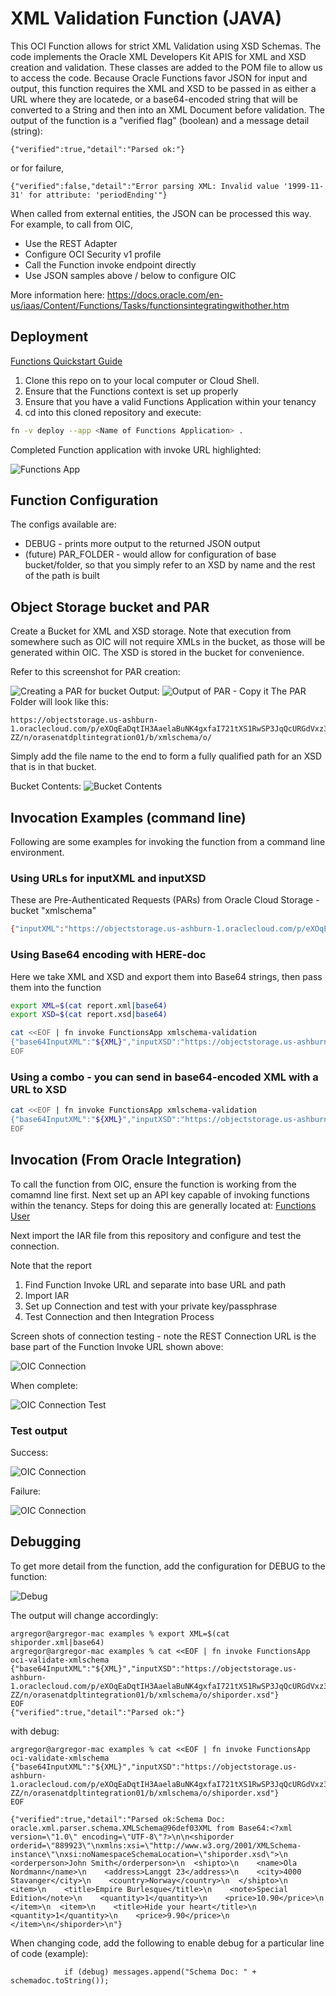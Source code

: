 # XML Validation Function (JAVA)

This OCI Function allows for strict XML Validation using XSD Schemas.  The code implements the Oracle XML Developers Kit APIS for XML and XSD creation and validation.  These classes are added to the POM file to allow us to access the code. Because Oracle Functions favor JSON for input and output, this function requires the XML and XSD to be passed in as either a URL where they are locatede, or a base64-encoded string that will be converted to a String and then into an XML Document before validation.  The output of the function is a "verified flag" (boolean) and a message detail (string):
```
{"verified":true,"detail":"Parsed ok:"}
```
or for failure,
```
{"verified":false,"detail":"Error parsing XML: Invalid value '1999-11-31' for attribute: 'periodEnding'"}
```
When called from external entities, the JSON can be processed this way.  For example, to call from OIC,
- Use the REST Adapter
- Configure OCI Security v1 profile
- Call the Function invoke endpoint directly
- Use JSON samples above / below to configure OIC

More information here:
https://docs.oracle.com/en-us/iaas/Content/Functions/Tasks/functionsintegratingwithother.htm

## Deployment

[Functions Quickstart Guide](https://docs.oracle.com/en-us/iaas/Content/Functions/Tasks/functionsquickstartguidestop.htm)


1) Clone this repo on to your local computer or Cloud Shell.
2) Ensure that the Functions context is set up properly
3) Ensure that you have a valid Functions Application within your tenancy
4) cd into this cloned repository and execute:
```bash
fn -v deploy --app <Name of Functions Application> .
```

Completed Function application with invoke URL highlighted:

![Functions App](images/Functions_Invoke.png)

## Function Configuration

The configs available are:
- DEBUG - prints more output to the returned JSON output
- (future) PAR_FOLDER - would allow for configuration of base bucket/folder, so that you simply refer to an XSD by name and the rest of the path is built

## Object Storage bucket and PAR

Create a Bucket for XML and XSD storage.   Note that execution from somewhere such as OIC will not require XMLs in the bucket, as those will be generated within OIC.  The XSD is stored in the bucket for convenience.

Refer to this screenshot for PAR creation:

![Creating a PAR for bucket](images/PAR_Creation.png)
Output:
![Output of PAR - Copy it](images/PAR_output.png)
The PAR Folder will look like this:
```
https://objectstorage.us-ashburn-1.oraclecloud.com/p/eXOqEaDqtIH3AaelaBuNK4gxfaI721tXS1RwSP3JqQcURGdVxz3qpYAojJsfg-ZZ/n/orasenatdpltintegration01/b/xmlschema/o/
```
Simply add the file name to the end to form a fully qualified path for an XSD that is in that bucket.

Bucket Contents:
![Bucket Contents](images/Bucket_Contents.png)

## Invocation Examples (command line)

Following are some examples for invoking the function from a command line environment.

### Using URLs for inputXML and inputXSD

These are Pre-Authenticated Requests (PARs) from Oracle Cloud Storage - bucket "xmlschema"

```bash
{"inputXML":"https://objectstorage.us-ashburn-1.oraclecloud.com/p/eXOqEaDqtIH3AaelaBuNK4gxfaI721tXS1RwSP3JqQcURGdVxz3qpYAojJsfg-ZZ/n/orasenatdpltintegration01/b/xmlschema/o/report_e.xml","inputXSD":"https://objectstorage.us-ashburn-1.oraclecloud.com/p/eXOqEaDqtIH3AaelaBuNK4gxfaI721tXS1RwSP3JqQcURGdVxz3qpYAojJsfg-ZZ/n/orasenatdpltintegration01/b/xmlschema/o/report.xsd"}
```
### Using Base64 encoding with HERE-doc
Here we take XML and XSD and export them into Base64 strings, then pass them into the function

```bash
export XML=$(cat report.xml|base64)
export XSD=$(cat report.xsd|base64)

cat <<EOF | fn invoke FunctionsApp xmlschema-validation
{"base64InputXML":"${XML}","inputXSD":"https://objectstorage.us-ashburn-1.oraclecloud.com/p/eXOqEaDqtIH3AaelaBuNK4gxfaI721tXS1RwSP3JqQcURGdVxz3qpYAojJsfg-ZZ/n/orasenatdpltintegration01/b/xmlschema/o/report.xsd"}
EOF
```
### Using a combo - you can send in base64-encoded XML with a URL to XSD
```bash
cat <<EOF | fn invoke FunctionsApp xmlschema-validation
{"base64InputXML":"${XML}","inputXSD":"https://objectstorage.us-ashburn-1.oraclecloud.com/p/eXOqEaDqtIH3AaelaBuNK4gxfaI721tXS1RwSP3JqQcURGdVxz3qpYAojJsfg-ZZ/n/orasenatdpltintegration01/b/xmlschema/o/report.xsd"}
EOF
```
## Invocation (From Oracle Integration)

To call the function from OIC, ensure the function is working from the comamnd line first.  Next set up an API key capable of invoking functions within the tenancy.  Steps for doing this are generally located at:
[Functions User](https://docs.oracle.com/en-us/iaas/Content/Functions/Tasks/functionsrestrictinguseraccess.htm#Controlling_Access_to_Invoke_Functions)

Next import the IAR file from this repository and configure and test the connection.  

Note that the report 

1) Find Function Invoke URL and separate into base URL and path
2) Import IAR
3) Set up Connection and test with your private key/passphrase
4) Test Connection and then Integration Process

Screen shots of connection testing - note the REST Connection URL is the base part of the Function Invoke URL shown above:

![OIC Connection](images/OIC_Connection.png)

When complete:

![OIC Connection Test](images/OIC_Connection_Test.png)

### Test output

Success:

![OIC Connection](images/OIC_Success.png)

Failure:

![OIC Connection](images/OIC_Failure.png)

## Debugging

To get more detail from the function, add the configuration for DEBUG to the function:

![Debug](images/Function_Config.png)

The output will change accordingly:

```
argregor@argregor-mac examples % export XML=$(cat shiporder.xml|base64)
argregor@argregor-mac examples % cat <<EOF | fn invoke FunctionsApp oci-validate-xmlschema
{"base64InputXML":"${XML}","inputXSD":"https://objectstorage.us-ashburn-1.oraclecloud.com/p/eXOqEaDqtIH3AaelaBuNK4gxfaI721tXS1RwSP3JqQcURGdVxz3qpYAojJsfg-ZZ/n/orasenatdpltintegration01/b/xmlschema/o/shiporder.xsd"}
EOF
{"verified":true,"detail":"Parsed ok:"}
```
with debug:
```
argregor@argregor-mac examples % cat <<EOF | fn invoke FunctionsApp oci-validate-xmlschema
{"base64InputXML":"${XML}","inputXSD":"https://objectstorage.us-ashburn-1.oraclecloud.com/p/eXOqEaDqtIH3AaelaBuNK4gxfaI721tXS1RwSP3JqQcURGdVxz3qpYAojJsfg-ZZ/n/orasenatdpltintegration01/b/xmlschema/o/shiporder.xsd"}
EOF

{"verified":true,"detail":"Parsed ok:Schema Doc: oracle.xml.parser.schema.XMLSchema@96def03XML from Base64:<?xml version=\"1.0\" encoding=\"UTF-8\"?>\n\n<shiporder orderid=\"889923\"\nxmlns:xsi=\"http://www.w3.org/2001/XMLSchema-instance\"\nxsi:noNamespaceSchemaLocation=\"shiporder.xsd\">\n  <orderperson>John Smith</orderperson>\n  <shipto>\n    <name>Ola Nordmann</name>\n    <address>Langgt 23</address>\n    <city>4000 Stavanger</city>\n    <country>Norway</country>\n  </shipto>\n  <item>\n    <title>Empire Burlesque</title>\n    <note>Special Edition</note>\n    <quantity>1</quantity>\n    <price>10.90</price>\n  </item>\n  <item>\n    <title>Hide your heart</title>\n    <quantity>1</quantity>\n    <price>9.90</price>\n  </item>\n</shiporder>\n"}
```

When changing code, add the following to enable debug for a particular line of code (example):

```
            if (debug) messages.append("Schema Doc: " + schemadoc.toString());
```